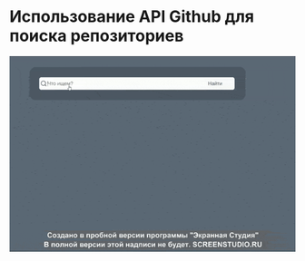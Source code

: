 # Использование API Github для поиска репозиториев
![Alt Text](https://github.com/spychel/github_search/blob/master/search.gif)
